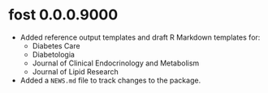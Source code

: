 # fost 0.0.0.9000

* Added reference output templates and draft R Markdown templates for:
    - Diabetes Care
    - Diabetologia
    - Journal of Clinical Endocrinology and Metabolism
    - Journal of Lipid Research
* Added a `NEWS.md` file to track changes to the package.



